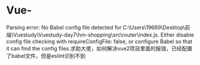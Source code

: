 # Vue-
Parsing error: No Babel config file detected for C:\Users\19669\Desktop\前端\Vuestudy\Vuestudy-day7\hm-shopping\src\router\index.js. Either disable config file checking with requireConfigFile: false, or configure Babel so that it can find the config files.求助大佬，如何解决vue2项目里面的报错，已经配置了babel文件，但是eslint识别不到
